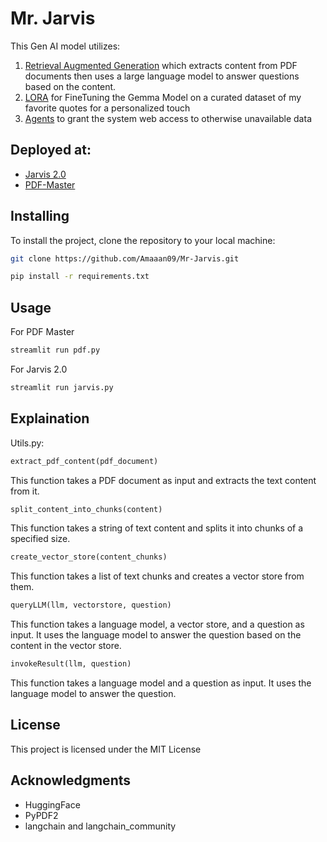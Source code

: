 # Mr. Jarvis

This Gen AI model utilizes:
1. [Retrieval Augmented Generation](https://research.ibm.com/blog/retrieval-augmented-generation-RAG) which extracts content from PDF documents then uses a large language model to answer questions based on the content.
2. [LORA](https://huggingface.co/docs/diffusers/main/en/training/lora) for FineTuning the Gemma Model on a curated dataset of my favorite quotes for a personalized touch 
3. [Agents](https://python.langchain.com/docs/modules/agents/) to grant the system web access to otherwise unavailable data

## Deployed at: 
- [Jarvis 2.0](https://mr-jarvis.streamlit.app/)
- [PDF-Master](https://jarvis-pdf-master.streamlit.app/)

## Installing
To install the project, clone the repository to your local machine:

```bash
git clone https://github.com/Amaaan09/Mr-Jarvis.git
```

```bash
pip install -r requirements.txt
```

## Usage

For PDF Master
```python
streamlit run pdf.py
```

For Jarvis 2.0
```python
streamlit run jarvis.py
```


## Explaination
Utils.py: 

```python
extract_pdf_content(pdf_document)
```
This function takes a PDF document as input and extracts the text content from it.

```python
split_content_into_chunks(content)
```
This function takes a string of text content and splits it into chunks of a specified size.

```python
create_vector_store(content_chunks)
```
This function takes a list of text chunks and creates a vector store from them.

```python
queryLLM(llm, vectorstore, question)
```
This function takes a language model, a vector store, and a question as input. It uses the language model to answer the question based on the content in the vector store.

```python
invokeResult(llm, question)
```
This function takes a language model and a question as input. It uses the language model to answer the question.


## License
This project is licensed under the MIT License 

## Acknowledgments
- HuggingFace
- PyPDF2
- langchain and langchain_community
